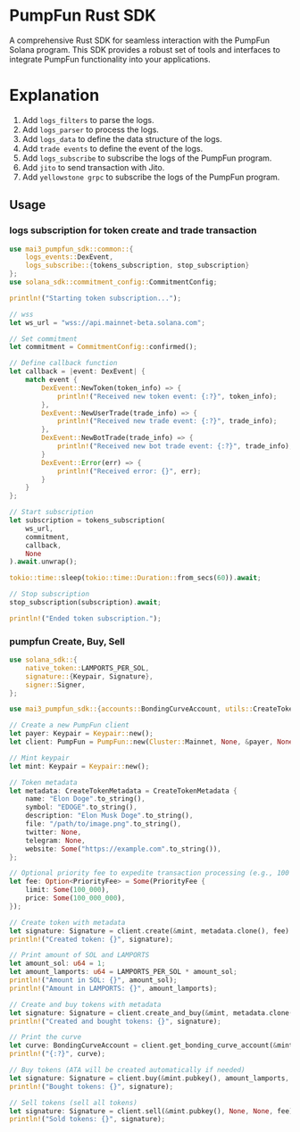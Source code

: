# PumpFun Rust SDK

A comprehensive Rust SDK for seamless interaction with the PumpFun Solana program. This SDK provides a robust set of tools and interfaces to integrate PumpFun functionality into your applications.


# Explanation
1. Add `logs_filters` to parse the logs.
1. Add `logs_parser` to process the logs.
2. Add `logs_data` to define the data structure of the logs.
4. Add `trade events` to define the event of the logs.
3. Add `logs_subscribe` to subscribe the logs of the PumpFun program.
6. Add `jito` to send transaction with Jito.
7. Add `yellowstone grpc` to subscribe the logs of the PumpFun program.

## Usage

### logs subscription for token create and trade  transaction
```rust
use mai3_pumpfun_sdk::common::{
    logs_events::DexEvent,
    logs_subscribe::{tokens_subscription, stop_subscription}
};
use solana_sdk::commitment_config::CommitmentConfig;

println!("Starting token subscription...");

// wss 
let ws_url = "wss://api.mainnet-beta.solana.com";

// Set commitment
let commitment = CommitmentConfig::confirmed();

// Define callback function
let callback = |event: DexEvent| {
    match event {
        DexEvent::NewToken(token_info) => {
            println!("Received new token event: {:?}", token_info);
        },
        DexEvent::NewUserTrade(trade_info) => {
            println!("Received new trade event: {:?}", trade_info);
        },
        DexEvent::NewBotTrade(trade_info) => {
            println!("Received new bot trade event: {:?}", trade_info);
        }
        DexEvent::Error(err) => {
            println!("Received error: {}", err);
        }
    }
};

// Start subscription
let subscription = tokens_subscription(
    ws_url,
    commitment,
    callback,
    None
).await.unwrap();

tokio::time::sleep(tokio::time::Duration::from_secs(60)).await;

// Stop subscription
stop_subscription(subscription).await;

println!("Ended token subscription.");
```

### pumpfun Create, Buy, Sell
```rust
use solana_sdk::{
    native_token::LAMPORTS_PER_SOL,
    signature::{Keypair, Signature},
    signer::Signer,
};

use mai3_pumpfun_sdk::{accounts::BondingCurveAccount, utils::CreateTokenMetadata, PriorityFee, PumpFun};

// Create a new PumpFun client
let payer: Keypair = Keypair::new();
let client: PumpFun = PumpFun::new(Cluster::Mainnet, None, &payer, None, None);

// Mint keypair
let mint: Keypair = Keypair::new();

// Token metadata
let metadata: CreateTokenMetadata = CreateTokenMetadata {
    name: "Elon Doge".to_string(),
    symbol: "EDOGE".to_string(),
    description: "Elon Musk Doge".to_string(),
    file: "/path/to/image.png".to_string(),
    twitter: None,
    telegram: None,
    website: Some("https://example.com".to_string()),
};

// Optional priority fee to expedite transaction processing (e.g., 100 LAMPORTS per compute unit, equivalent to a 0.01 SOL priority fee)
let fee: Option<PriorityFee> = Some(PriorityFee {
    limit: Some(100_000),
    price: Some(100_000_000),
});

// Create token with metadata
let signature: Signature = client.create(&mint, metadata.clone(), fee).await?;
println!("Created token: {}", signature);

// Print amount of SOL and LAMPORTS
let amount_sol: u64 = 1;
let amount_lamports: u64 = LAMPORTS_PER_SOL * amount_sol;
println!("Amount in SOL: {}", amount_sol);
println!("Amount in LAMPORTS: {}", amount_lamports);

// Create and buy tokens with metadata
let signature: Signature = client.create_and_buy(&mint, metadata.clone(), amount_lamports, None, fee).await?;
println!("Created and bought tokens: {}", signature);

// Print the curve
let curve: BondingCurveAccount = client.get_bonding_curve_account(&mint.pubkey())?;
println!("{:?}", curve);

// Buy tokens (ATA will be created automatically if needed)
let signature: Signature = client.buy(&mint.pubkey(), amount_lamports, None, fee).await?;
println!("Bought tokens: {}", signature);

// Sell tokens (sell all tokens)
let signature: Signature = client.sell(&mint.pubkey(), None, None, fee).await?;
println!("Sold tokens: {}", signature);
```
